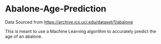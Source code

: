 # Abalone-Age-Prediction

Data Sourced from
https://archive.ics.uci.edu/dataset/1/abalone 

This is meant to use a Machine Learning algorithm to accurately predict the age of an abalone.

